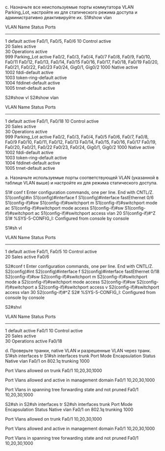 c.	Назначьте все неиспользуемые порты коммутатора VLAN Parking_Lot, настройте их для статического режима доступа и административно деактивируйте их.
S1#show vlan 

VLAN Name                             Status    Ports
---- -------------------------------- --------- -------------------------------
1    default                          active    Fa0/1, Fa0/5, Fa0/6
10   Control                          active    
20   Sales                            active    
30   Operations                       active    
999  Parking_Lot                      active    Fa0/2, Fa0/3, Fa0/4, Fa0/7
                                                Fa0/8, Fa0/9, Fa0/10, Fa0/11
                                                Fa0/12, Fa0/13, Fa0/14, Fa0/15
                                                Fa0/16, Fa0/17, Fa0/18, Fa0/19
                                                Fa0/20, Fa0/21, Fa0/22, Fa0/23
                                                Fa0/24, Gig0/1, Gig0/2
1000 Native                           active    
1002 fddi-default                     active    
1003 token-ring-default               active    
1004 fddinet-default                  active    
1005 trnet-default                    active    


S2#show vl
S2#show vlan 

VLAN Name                             Status    Ports
---- -------------------------------- --------- -------------------------------
1    default                          active    Fa0/1, Fa0/18
10   Control                          active    
20   Sales                            active    
30   Operations                       active    
999  Parking_Lot                      active    Fa0/2, Fa0/3, Fa0/4, Fa0/5
                                                Fa0/6, Fa0/7, Fa0/8, Fa0/9
                                                Fa0/10, Fa0/11, Fa0/12, Fa0/13
                                                Fa0/14, Fa0/15, Fa0/16, Fa0/17
                                                Fa0/19, Fa0/20, Fa0/21, Fa0/22
                                                Fa0/23, Fa0/24, Gig0/1, Gig0/2
1000 Native                           active    
1002 fddi-default                     active    
1003 token-ring-default               active    
1004 fddinet-default                  active    
1005 trnet-default                    active    


a.	Назначьте используемые порты соответствующей VLAN (указанной в таблице VLAN выше) и настройте их для режима статического доступа.

S1# conf t
Enter configuration commands, one per line.  End with CNTL/Z.
S1(config)#in
S1(config)#interface f
S1(config)#interface fastEthernet 0/6
S1(config-if)#sw
S1(config-if)#switchport m
S1(config-if)#switchport mode ac
S1(config-if)#switchport mode access 
S1(config-if)#sw
S1(config-if)#switchport ac
S1(config-if)#switchport access vlan 20
S1(config-if)#^Z
S1#
%SYS-5-CONFIG_I: Configured from console by console

S1#sh vl

VLAN Name                             Status    Ports
---- -------------------------------- --------- -------------------------------
1    default                          active    Fa0/1, Fa0/5
10   Control                          active    
20   Sales                            active    Fa0/6

S2#conf t
Enter configuration commands, one per line.  End with CNTL/Z.
S2(config)#int
S2(config)#interface f
S2(config)#interface fastEthernet 0/18
S2(config-if)#sw
S2(config-if)#switchport m
S2(config-if)#switchport mode a
S2(config-if)#switchport mode access 
S2(config-if)#sw
S2(config-if)#switchport a
S2(config-if)#switchport access v
S2(config-if)#switchport access vlan 30
S2(config-if)#^Z
S2#
%SYS-5-CONFIG_I: Configured from console by console

S2#shvl

VLAN Name                             Status    Ports
---- -------------------------------- --------- -------------------------------
1    default                          active    Fa0/1
10   Control                          active    
20   Sales                            active    
30   Operations                       active    Fa0/18



d.	Проверьте транки, native VLAN и разрешенные VLAN через транк.
S1#sh interfaces tr
S1#sh interfaces trunk 
Port        Mode         Encapsulation  Status        Native vlan
Fa0/1       on           802.1q         trunking      1000

Port        Vlans allowed on trunk
Fa0/1       10,20,30,1000

Port        Vlans allowed and active in management domain
Fa0/1       10,20,30,1000

Port        Vlans in spanning tree forwarding state and not pruned
Fa0/1       10,20,30,1000



S2#sh in
S2#sh interfaces tr
S2#sh interfaces trunk 
Port        Mode         Encapsulation  Status        Native vlan
Fa0/1       on           802.1q         trunking      1000

Port        Vlans allowed on trunk
Fa0/1       10,20,30,1000

Port        Vlans allowed and active in management domain
Fa0/1       10,20,30,1000

Port        Vlans in spanning tree forwarding state and not pruned
Fa0/1       10,20,30,1000



